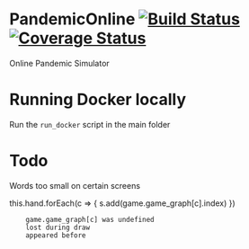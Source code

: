 # PandemicOnline [![Build Status](https://travis-ci.org/liboz/PandemicOnline.svg?branch=master)](https://travis-ci.org/liboz/PandemicOnline) [![Coverage Status](https://coveralls.io/repos/github/liboz/PandemicOnline/badge.svg?branch=master)](https://coveralls.io/github/liboz/PandemicOnline?branch=master)

Online Pandemic Simulator

# Running Docker locally

Run the `run_docker` script in the main folder

# Todo

Words too small on certain screens

this.hand.forEach(c => {
s.add(game.game_graph[c].index)
})

        game.game_graph[c] was undefined
        lost during draw
        appeared before
